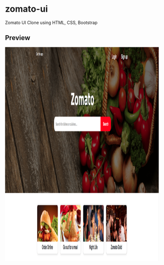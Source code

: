 # zomato-ui
Zomato UI Clone using HTML, CSS, Bootstrap
## Preview
<img src="Screen Shot 2020-06-25 at 6.25.59 PM.png" width="100%" height="700px"/>
